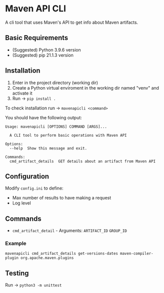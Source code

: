 # Maven API CLI
A cli tool that uses Maven's API to get info about Maven artifacts.

## Basic Requirements
* (Suggested) Python 3.9.6 version
* (Suggested) pip 21.1.3 version

## Installation
1. Enter in the project directory (working dir)
2. Create a Python virtual enviroment in the working dir named "venv" and activate it
3. Run -> `pip install .`

To check installation run -> `mavenapicli <command>`

You should have the following output:
```
Usage: mavenapicli [OPTIONS] COMMAND [ARGS]...

  A CLI tool to perform basic operations with Maven API

Options:
  --help  Show this message and exit.

Commands:
  cmd_artifact_details  GET details about an artifact from Maven API
```

## Configuration
Modify `config.ini` to define:
* Max number of results to have making a request
* Log level

## Commands
* `cmd_artifact_detail` - Arguments: `ARTIFACT_ID` `GROUP_ID`
### Example
`mavenapicli cmd_artifact_details get-versions-dates maven-compiler-plugin org.apache.maven.plugins`

## Testing
Run -> `python3 -m unittest`
